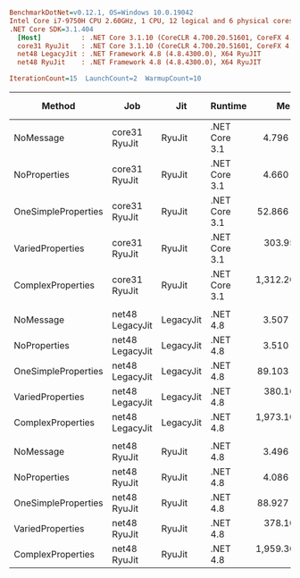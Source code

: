 ``` ini

BenchmarkDotNet=v0.12.1, OS=Windows 10.0.19042
Intel Core i7-9750H CPU 2.60GHz, 1 CPU, 12 logical and 6 physical cores
.NET Core SDK=3.1.404
  [Host]          : .NET Core 3.1.10 (CoreCLR 4.700.20.51601, CoreFX 4.700.20.51901), X64 RyuJIT
  core31 RyuJit   : .NET Core 3.1.10 (CoreCLR 4.700.20.51601, CoreFX 4.700.20.51901), X64 RyuJIT
  net48 LegacyJit : .NET Framework 4.8 (4.8.4300.0), X64 RyuJIT
  net48 RyuJit    : .NET Framework 4.8 (4.8.4300.0), X64 RyuJIT

IterationCount=15  LaunchCount=2  WarmupCount=10  

```
|              Method |             Job |       Jit |       Runtime |         Mean |      Error |     StdDev |  Ratio | RatioSD |  Gen 0 | Gen 1 | Gen 2 | Allocated |
|-------------------- |---------------- |---------- |-------------- |-------------:|-----------:|-----------:|-------:|--------:|-------:|------:|------:|----------:|
|           NoMessage |   core31 RyuJit |    RyuJit | .NET Core 3.1 |     4.796 ns |  0.0433 ns |  0.0648 ns |   1.00 |    0.00 |      - |     - |     - |         - |
|        NoProperties |   core31 RyuJit |    RyuJit | .NET Core 3.1 |     4.660 ns |  0.1197 ns |  0.1755 ns |   0.97 |    0.04 |      - |     - |     - |         - |
| OneSimpleProperties |   core31 RyuJit |    RyuJit | .NET Core 3.1 |    52.866 ns |  0.4299 ns |  0.6301 ns |  11.02 |    0.18 |      - |     - |     - |         - |
|    VariedProperties |   core31 RyuJit |    RyuJit | .NET Core 3.1 |   303.952 ns |  2.4927 ns |  3.7310 ns |  63.38 |    1.10 | 0.0153 |     - |     - |      96 B |
|   ComplexProperties |   core31 RyuJit |    RyuJit | .NET Core 3.1 | 1,312.200 ns | 14.7088 ns | 22.0154 ns | 273.62 |    5.93 | 0.1259 |     - |     - |     800 B |
|                     |                 |           |               |              |            |            |        |         |        |       |       |           |
|           NoMessage | net48 LegacyJit | LegacyJit |      .NET 4.8 |     3.507 ns |  0.0390 ns |  0.0584 ns |   1.00 |    0.00 |      - |     - |     - |         - |
|        NoProperties | net48 LegacyJit | LegacyJit |      .NET 4.8 |     3.510 ns |  0.0400 ns |  0.0599 ns |   1.00 |    0.03 |      - |     - |     - |         - |
| OneSimpleProperties | net48 LegacyJit | LegacyJit |      .NET 4.8 |    89.103 ns |  0.6132 ns |  0.8795 ns |  25.42 |    0.47 | 0.0050 |     - |     - |      32 B |
|    VariedProperties | net48 LegacyJit | LegacyJit |      .NET 4.8 |   380.163 ns |  2.8798 ns |  4.3104 ns | 108.42 |    1.97 | 0.0153 |     - |     - |      96 B |
|   ComplexProperties | net48 LegacyJit | LegacyJit |      .NET 4.8 | 1,973.103 ns | 19.3825 ns | 29.0108 ns | 562.73 |   13.01 | 0.1678 |     - |     - |    1075 B |
|                     |                 |           |               |              |            |            |        |         |        |       |       |           |
|           NoMessage |    net48 RyuJit |    RyuJit |      .NET 4.8 |     3.496 ns |  0.0368 ns |  0.0540 ns |   1.00 |    0.00 |      - |     - |     - |         - |
|        NoProperties |    net48 RyuJit |    RyuJit |      .NET 4.8 |     4.086 ns |  0.3957 ns |  0.5923 ns |   1.16 |    0.17 |      - |     - |     - |         - |
| OneSimpleProperties |    net48 RyuJit |    RyuJit |      .NET 4.8 |    88.927 ns |  0.5913 ns |  0.8850 ns |  25.44 |    0.47 | 0.0050 |     - |     - |      32 B |
|    VariedProperties |    net48 RyuJit |    RyuJit |      .NET 4.8 |   378.103 ns |  2.2611 ns |  3.3843 ns | 108.20 |    2.40 | 0.0153 |     - |     - |      96 B |
|   ComplexProperties |    net48 RyuJit |    RyuJit |      .NET 4.8 | 1,959.300 ns | 18.4659 ns | 27.6389 ns | 560.57 |   13.02 | 0.1678 |     - |     - |    1075 B |
